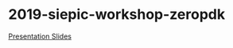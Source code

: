 # 2019-siepic-workshop-zeropdk


[Presentation Slides](https://tlima.me/presentation/1.%20Presentation.slides.html)

